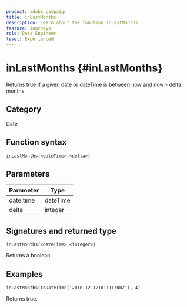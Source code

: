 ```yaml
---
product: adobe campaign
title: inLastMonths
description: Learn about the function inLastMonths
feature: Journeys
role: Data Engineer
level: Experienced
---
```

# inLastMonths {#inLastMonths}

Returns true if a given date or dateTime is between now and now - delta months.

## Category

Date

## Function syntax

`inLastMonths(<dateTime>,<delta>)`

## Parameters

| Parameter | Type             |
|-----------|------------------|
| date time | dateTime    |
| delta   | integer     |

## Signatures and returned type

`inLastMonths(<dateTime>,<integer>)`

Returns a boolean.

## Examples

`inLastMonths(toDateTime('2010-12-12T01:11:00Z'), 4)`

Returns true.
